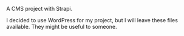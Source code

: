 A CMS project with Strapi.

I decided to use WordPress for my project, but I will leave these files available. They might be useful to someone.
